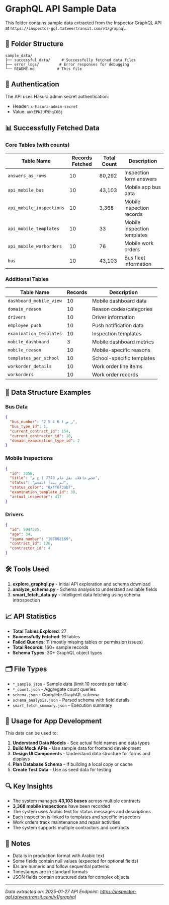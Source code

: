 # GraphQL API Sample Data

This folder contains sample data extracted from the Inspector GraphQL API at `https://inspector-gql.tatweertransit.com/v1/graphql`.

## 📁 Folder Structure

```
sample_data/
├── successful_data/     # Successfully fetched data files
├── error_logs/         # Error responses for debugging
└── README.md          # This file
```

## 🔑 Authentication

The API uses Hasura admin secret authentication:
- Header: `x-hasura-admin-secret`
- Value: `uWkEPKJUF9hqC6Bj`

## 📊 Successfully Fetched Data

### Core Tables (with counts)

| Table Name | Records Fetched | Total Count | Description |
|------------|----------------|-------------|-------------|
| `answers_as_rows` | 10 | 80,292 | Inspection form answers |
| `api_mobile_bus` | 10 | 43,103 | Mobile app bus data |
| `api_mobile_inspections` | 10 | 3,368 | Mobile inspection records |
| `api_mobile_templates` | 10 | 33 | Mobile inspection templates |
| `api_mobile_workorders` | 10 | 76 | Mobile work orders |
| `bus` | 10 | 43,103 | Bus fleet information |

### Additional Tables

| Table Name | Records | Description |
|------------|---------|-------------|
| `dashboard_mobile_view` | 10 | Mobile dashboard data |
| `domain_reason` | 10 | Reason codes/categories |
| `drivers` | 10 | Driver information |
| `employee_push` | 10 | Push notification data |
| `examination_templates` | 10 | Inspection templates |
| `mobile_dashboard` | 3 | Mobile dashboard metrics |
| `mobile_reason` | 10 | Mobile-specific reasons |
| `templates_per_school` | 10 | School-specific templates |
| `workorder_details` | 10 | Work order line items |
| `workorders` | 10 | Work order records |

## 🔧 Data Structure Examples

### Bus Data
```json
{
  "bus_number": "2 5 4 6 ر ص ا",
  "bus_type_id": 1,
  "current_contract_id": 154,
  "current_contractor_id": 18,
  "domain_examination_type_id": 2
}
```

### Mobile Inspections
```json
{
  "id": 3356,
  "title": "فحص حافلات نقل عام 7743 ا ح م",
  "status": "لم يبدأ الفحص",
  "status_color": "0xff673ab7",
  "examination_template_id": 38,
  "actual_inspector": 417
}
```

### Drivers
```json
{
  "id": 5947585,
  "age": 34,
  "iqama_number": "107802169",
  "contract_id": 126,
  "contractor_id": 4
}
```

## 🛠 Tools Used

1. **explore_graphql.py** - Initial API exploration and schema download
2. **analyze_schema.py** - Schema analysis to understand available fields
3. **smart_fetch_data.py** - Intelligent data fetching using schema introspection

## 📈 API Statistics

- **Total Tables Explored**: 27
- **Successfully Fetched**: 16 tables
- **Failed Queries**: 11 (mostly missing tables or permission issues)
- **Total Records**: 160+ sample records
- **Schema Types**: 30+ GraphQL object types

## 🗂 File Types

- `*_sample.json` - Sample data (limit 10 records per table)
- `*_count.json` - Aggregate count queries
- `schema.json` - Complete GraphQL schema
- `schema_analysis.json` - Parsed schema with field details
- `smart_fetch_summary.json` - Execution summary

## 🚀 Usage for App Development

This data can be used to:

1. **Understand Data Models** - See actual field names and data types
2. **Build Mock APIs** - Use sample data for frontend development
3. **Design UI Components** - Understand data structure for forms and displays
4. **Plan Database Schema** - If building a local copy or cache
5. **Create Test Data** - Use as seed data for testing

## 🔍 Key Insights

- The system manages **43,103 buses** across multiple contracts
- **3,368 mobile inspections** have been recorded
- The system uses Arabic text for status messages and descriptions
- Each inspection is linked to templates and specific inspectors
- Work orders track maintenance and repair activities
- The system supports multiple contractors and contracts

## 📝 Notes

- Data is in production format with Arabic text
- Some fields contain null values (expected for optional fields)
- IDs are numeric and follow sequential patterns
- Timestamps are in standard formats
- JSON fields contain structured data for complex objects

---

*Data extracted on: 2025-01-27*
*API Endpoint: https://inspector-gql.tatweertransit.com/v1/graphql*
